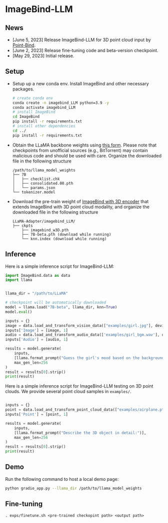 # ImageBind-LLM

## News

* [June 5, 2023] Release ImageBind-LLM for 3D point cloud input by [Point-Bind](https://github.com/ZrrSkywalker/Point-Bind).
* [June 2, 2023] Release fine-tuning code and beta-version checkpoint.
* [May 29, 2023] Initial release.


## Setup

* Setup up a new conda env. Install ImageBind and other necessary packages.
  ```bash
  # create conda env
  conda create -n imagebind_LLM python=3.9 -y
  conda activate imagebind_LLM
  # install ImageBind
  cd ImageBind
  pip install -r requirements.txt
  # install other dependencies
  cd ../
  pip install -r requirements.txt
  ```

* Obtain the LLaMA backbone weights using [this form](https://forms.gle/jk851eBVbX1m5TAv5). Please note that checkpoints from unofficial sources (e.g., BitTorrent) may contain malicious code and should be used with care. Organize the downloaded file in the following structure
  ```
  /path/to/llama_model_weights
  ├── 7B
  │   ├── checklist.chk
  │   ├── consolidated.00.pth
  │   └── params.json
  └── tokenizer.model
  ```

* Download the pre-train weight of [ImageBind with 3D encoder](https://drive.google.com/file/d/1twRymNwVxZ_DG4TQ4m0VMi87j_2LAS8j/view?usp=sharing) that extends ImageBind with 3D point cloud modality, and organize the downloaded file in the following structure
  ```
  LLaMA-Adapter/imagebind_LLM/
  ├── ckpts
      ├── imagebind_w3D.pth
      ├── 7B-beta.pth (download while running)
      └── knn.index (download while running)
  ```
## Inference

Here is a simple inference script for ImageBind-LLM:

```python
import ImageBind.data as data
import llama


llama_dir = "/path/to/LLaMA"

# checkpoint will be automatically downloaded
model = llama.load("7B-beta", llama_dir, knn=True)
model.eval()

inputs = {}
image = data.load_and_transform_vision_data(["examples/girl.jpg"], device='cuda')
inputs['Image'] = [image, 1]
audio = data.load_and_transform_audio_data(['examples/girl_bgm.wav'], device='cuda')
inputs['Audio'] = [audio, 1]

results = model.generate(
    inputs,
    [llama.format_prompt("Guess the girl's mood based on the background music and explain the reason?")],
    max_gen_len=256
)
result = results[0].strip()
print(result)
```

Here is a simple inference script for ImageBind-LLM testing on 3D point clouds. We provide several point cloud samples in `examples/`.


```python

inputs = {}
point = data.load_and_transform_point_cloud_data(["examples/airplane.pt"], device='cuda')
inputs['Point'] = [point, 1]

results = model.generate(
    inputs,
    [llama.format_prompt("Describe the 3D object in detail:")],
    max_gen_len=256
)
result = results[0].strip()
print(result)
```

## Demo
Run the following command to host a local demo page:
``` bash
python gradio_app.py --llama_dir /path/to/llama_model_weights
```

## Fine-tuning
```
. exps/finetune.sh <pre-trained checkopint path> <output path>
```
